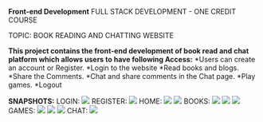 **Front-end Development**
FULL STACK DEVELOPMENT - ONE CREDIT COURSE

TOPIC: BOOK READING AND CHATTING WEBSITE

**This project contains the front-end development of book read and chat platform which allows users to have following Access:**
*Users can create an account or Register.
*Login to the website
*Read books and blogs.
*Share the Comments.
*Chat and share comments in the Chat page.
*Play games.
*Logout

**SNAPSHOTS:**
LOGIN:
![](https://user-images.githubusercontent.com/91742042/135663496-0aa81b17-deea-4c8f-b6d0-833a4052dfac.PNG)
REGISTER:
![](https://user-images.githubusercontent.com/91742042/135663726-30a62b3d-c140-4e58-9350-ec612b45c3a4.PNG)
HOME:
![](https://user-images.githubusercontent.com/91742042/135663799-1ff8c3b7-d236-4386-9658-dc9feed88c79.PNG)
![](https://user-images.githubusercontent.com/91742042/135663838-3719b82d-b1c4-472b-9170-1827e80e8786.PNG)
BOOKS:
![](https://user-images.githubusercontent.com/91742042/135664071-9edf1e3b-5964-4d0f-855f-7dca6780149e.PNG)
![](https://user-images.githubusercontent.com/91742042/135664110-03049d66-d81d-4091-8283-c45d4869293a.PNG)
![](https://user-images.githubusercontent.com/91742042/135664213-f53b8142-8a14-423e-bb35-5704845b5666.PNG)
GAMES:
![](https://user-images.githubusercontent.com/91742042/135664440-78e9d0f9-044f-45da-b2c4-48a186e8c830.PNG)
![](https://user-images.githubusercontent.com/91742042/135664462-b93b50c6-e66a-4660-a623-0d78d538a21b.PNG)
![](https://user-images.githubusercontent.com/91742042/135664486-3e71be9b-c739-4761-9e1f-d9b7b88dca83.PNG)
CHAT:
![](https://user-images.githubusercontent.com/91742042/135664601-9b3277bb-b40a-4392-9ee7-de15aad0d3a9.PNG)
